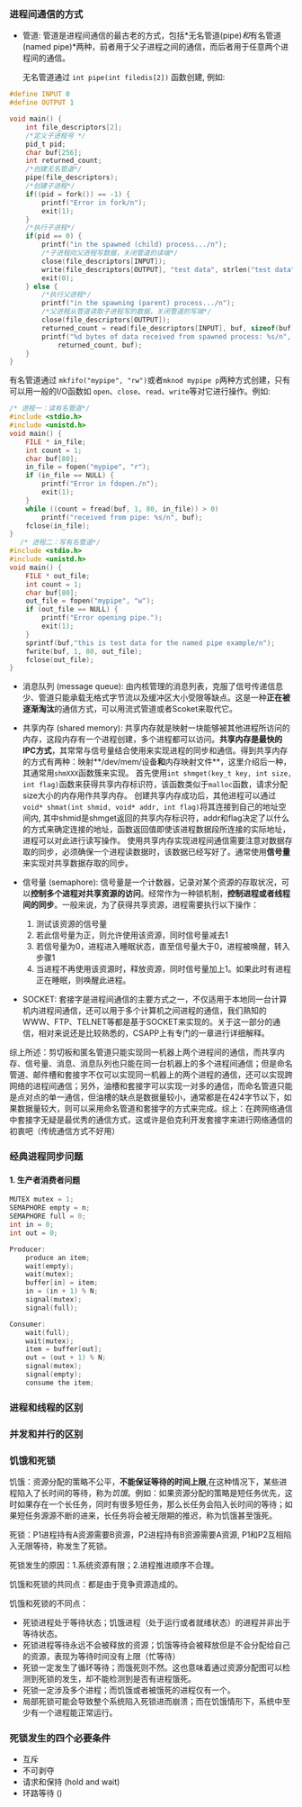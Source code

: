 ### 进程间通信的方式
- 管道: 管道是进程间通信的最古老的方式，包括*无名管道(pipe)*和*有名管道(named pipe)*两种，前者用于父子进程之间的通信，而后者用于任意两个进程间的通信。

  无名管道通过 `int pipe(int filedis[2])` 函数创建, 例如:


```c
#define INPUT 0
#define OUTPUT 1

void main() {
	int file_descriptors[2];
	/*定义子进程号 */
	pid_t pid;
	char buf[256];
	int returned_count;
	/*创建无名管道*/
	pipe(file_descriptors);
	/*创建子进程*/
	if((pid = fork()) == -1) {
		printf("Error in fork/n");
		exit(1);
	}
	/*执行子进程*/
	if(pid == 0) {
		printf("in the spawned (child) process.../n");
		/*子进程向父进程写数据，关闭管道的读端*/
		close(file_descriptors[INPUT]);
		write(file_descriptors[OUTPUT], "test data", strlen("test data"));
		exit(0);
	} else {
		/*执行父进程*/
		printf("in the spawning (parent) process.../n");
		/*父进程从管道读取子进程写的数据，关闭管道的写端*/
		close(file_descriptors[OUTPUT]);
		returned_count = read(file_descriptors[INPUT], buf, sizeof(buf));
		printf("%d bytes of data received from spawned process: %s/n",
			returned_count, buf);
	}
}
```

有名管道通过 `mkfifo("mypipe", "rw")`或者`mknod mypipe p`两种方式创建，只有可以用一般的I/O函数如 `open`、`close`、`read`、`write`等对它进行操作。例如:

```c
/* 进程一：读有名管道*/
#include <stdio.h>
#include <unistd.h>
void main() {
	FILE * in_file;
	int count = 1;
	char buf[80];
	in_file = fopen("mypipe", "r");
	if (in_file == NULL) {
		printf("Error in fdopen./n");
		exit(1);
	}
	while ((count = fread(buf, 1, 80, in_file)) > 0)
		printf("received from pipe: %s/n", buf);
	fclose(in_file);
}
　 /* 进程二：写有名管道*/
#include <stdio.h>
#include <unistd.h>
void main() {
	FILE * out_file;
	int count = 1;
	char buf[80];
	out_file = fopen("mypipe", "w");
	if (out_file == NULL) {
		printf("Error opening pipe.");
		exit(1);
	}
	sprintf(buf,"this is test data for the named pipe example/n");
	fwrite(buf, 1, 80, out_file);
	fclose(out_file);
}
```

- 消息队列 (message queue): 由内核管理的消息列表，克服了信号传递信息少、管道只能承载无格式字节流以及缓冲区大小受限等缺点。这是一种**正在被逐渐淘汰**的通信方式，可以用流式管道或者Scoket来取代它。
- 共享内存 (shared memory): 共享内存就是映射一块能够被其他进程所访问的内存，这段内存有一个进程创建，多个进程都可以访问。**共享内存是最快的IPC方式**，其常常与信号量结合使用来实现进程的同步和通信。得到共享内存的方式有两种：映射**/dev/mem/设备**和**内存映射文件**，这里介绍后一种，其通常用`shmXXX`函数簇来实现。
  首先使用`int shmget(key_t key, int size, int flag)`函数来获得共享内存标识符，该函数类似于`malloc`函数，请求分配size大小的内存用作共享内存。
  创建共享内存成功后，其他进程可以通过`void* shmat(int shmid, void* addr, int flag)`将其连接到自己的地址空间内, 其中shmid是shmget返回的共享内存标识符，addr和flag决定了以什么的方式来确定连接的地址，函数返回值即使该进程数据段所连接的实际地址，进程可以对此进行读写操作。
  使用共享内存实现进程间通信需要注意对数据存取的同步，必须确保一个进程读数据时，该数据已经写好了。通常使用**信号量**来实现对共享数据存取的同步。
- 信号量 (semaphore): 信号量是一个计数器，记录对某个资源的存取状况，可以**控制多个进程对共享资源的访问**。经常作为一种锁机制，**控制进程或者线程间的同步**。一般来说，为了获得共享资源，进程需要执行以下操作：
  1. 测试该资源的信号量
  2. 若此信号量为正，则允许使用该资源，同时信号量减去1
  3. 若信号量为0，进程进入睡眠状态，直至信号量大于0，进程被唤醒，转入步骤1
  4. 当进程不再使用该资源时，释放资源，同时信号量加上1。如果此时有进程正在睡眠，则唤醒此进程。

- SOCKET: 套接字是进程间通信的主要方式之一，不仅适用于本地同一台计算机内进程间通信，还可以用于多个计算机之间进程的通信，我们熟知的WWW、FTP、TELNET等都是基于SOCKET来实现的。关于这一部分的通信，相对来说还是比较熟悉的，CSAPP上有专门的一章进行详细解释。

综上所述：剪切板和匿名管道只能实现同一机器上两个进程间的通信，而共享内存、信号量、消息、消息队列也只能在同一台机器上的多个进程间通信；但是命名管道、邮件槽和套接字不仅可以实现同一机器上的两个进程的通信，还可以实现跨网络的进程间通信；另外，油槽和套接字可以实现一对多的通信，而命名管道只能是点对点的单一通信，但油槽的缺点是数据量较小，通常都是在424字节以下，如果数据量较大，则可以采用命名管道和套接字的方式来完成。综上：在跨网络通信中套接字无疑是最优秀的通信方式，这或许是伯克利开发套接字来进行网络通信的初衷吧（传统通信方式不好用）

### 经典进程同步问题
#### 1. 生产者消费者问题

```c
MUTEX mutex = 1;
SEMAPHORE empty = n;
SEMAPHORE full = 0;
int in = 0;
int out = 0;

Producer:
    produce an item;
    wait(empty);
    wait(mutex);
    buffer[in] = item;
    in = (in + 1) % N;
    signal(mutex);
    signal(full);

Consumer:
    wait(full);
    wait(mutex);
    item = buffer[out];
    out = (out + 1) % N;
    signal(mutex);
    signal(empty);
    consume the item;
```

### 进程和线程的区别
### 并发和并行的区别
### 饥饿和死锁
饥饿：资源分配的策略不公平，**不能保证等待的时间上限**,在这种情况下，某些进程陷入了长时间的等待，称为*饥饿*。例如：如果资源分配的策略是短任务优先，这时如果存在一个长任务，同时有很多短任务，那么长任务会陷入长时间的等待；如果短任务源源不断的进来，长任务将会被无限期的推迟，称为饥饿甚至饿死。

死锁：P1进程持有A资源需要B资源，P2进程持有B资源需要A资源, P1和P2互相陷入无限等待，称发生了死锁。

死锁发生的原因：1.系统资源有限；2.进程推进顺序不合理。

饥饿和死锁的共同点：都是由于竞争资源造成的。

饥饿和死锁的不同点：

- 死锁进程处于等待状态；饥饿进程（处于运行或者就绪状态）的进程并非出于等待状态。
- 死锁进程等待永远不会被释放的资源；饥饿等待会被释放但是不会分配给自己的资源，表现为等待时间没有上限（忙等待）
- 死锁一定发生了循环等待；而饿死则不然。这也意味着通过资源分配图可以检测到死锁的发生，却不能检测到是否有进程饿死。
- 死锁一定涉及多个进程；而饥饿或者被饿死的进程仅有一个。
- 局部死锁可能会导致整个系统陷入死锁进而崩溃；而在饥饿情形下，系统中至少有一个进程能正常运行。

### 死锁发生的四个必要条件
- 互斥
- 不可剥夺
- 请求和保持 (hold and wait)
- 环路等待 ()
